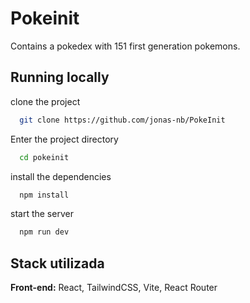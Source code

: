 
# Pokeinit

Contains a pokedex with 151 first generation pokemons.
## Running locally

clone the project

```bash
  git clone https://github.com/jonas-nb/PokeInit
```

Enter the project directory

```bash
  cd pokeinit
```

install the dependencies

```bash
  npm install
```

start the server

```bash
  npm run dev
```


## Stack utilizada

**Front-end:** React, TailwindCSS, Vite, React Router


